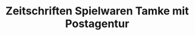 ---
title: "Zeitschriften Spielwaren Tamke mit Postagentur"
url: /mannheim/zeitschriften-spielwaren-tamke-mit-postagentur/
shop: Schreibwaren
---